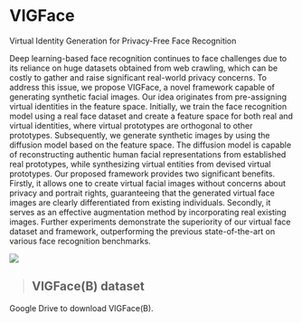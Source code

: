 # VIGFace
Virtual Identity Generation for Privacy-Free Face Recognition

Deep learning-based face recognition continues to face challenges due to its reliance on huge datasets obtained from web crawling, which can be costly to gather and raise significant real-world privacy concerns. To address this issue, we propose VIGFace, a novel framework capable of generating synthetic facial images. Our idea originates from pre-assigning virtual identities in the feature space. Initially, we train the face recognition model using a real face dataset and create a feature space for both real and virtual identities, where virtual prototypes are orthogonal to other prototypes. Subsequently, we generate synthetic images by using the diffusion model based on the feature space. The diffusion model is capable of reconstructing authentic human facial representations from established real prototypes, while synthesizing virtual entities from devised virtual prototypes. Our proposed framework provides two significant benefits. Firstly, it allows one to create virtual facial images without concerns about privacy and portrait rights, guaranteeing that the generated virtual face images are clearly differentiated from existing individuals. Secondly, it serves as an effective augmentation method by incorporating real existing images. Further experiments demonstrate the superiority of our virtual face dataset and framework, outperforming the previous state-of-the-art on various face recognition benchmarks.

<img src="assets/main_figure.png"/>

>## VIGFace(B) dataset

Google Drive to download VIGFace(B).
